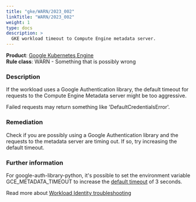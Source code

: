 ```yaml
---
title: "gke/WARN/2023_002"
linkTitle: "WARN/2023_002"
weight: 1
type: docs
description: >
  GKE workload timeout to Compute Engine metadata server.
---
```


**Product**: [Google Kubernetes Engine](https://cloud.google.com/kubernetes-engine)\
**Rule class**: WARN - Something that is possibly wrong

### Description

If the workload uses a Google Authentication library, the default timeout
for requests to the Compute Engine Metadata server might be too aggressive.

Failed requests may return something like 'DefaultCredentialsError'.

### Remediation

Check if you are possibly using a Google Authentication library and the requests to the
metadata server are timing out. If so, try increasing the default timeout.

### Further information

For google-auth-library-python, it's possible to set the environment variable GCE_METADATA_TIMEOUT
to increase the [default timeout](https://github.com/googleapis/google-auth-library-python/blob/3fcd31984a019e183debcb6a234821dae0b2af27/google/auth/compute_engine/_metadata.py#L58) of 3 seconds.

Read more about [Workload Identity troubleshooting](https://cloud.google.com/kubernetes-engine/docs/troubleshooting/troubleshooting-security#workload-identity)
